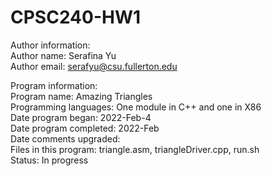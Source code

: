 # CPSC240-HW1


Author information:                                                                                                         
    Author name: Serafina Yu                                                                                                   
    Author email: serafyu@csu.fullerton.edu                                                                                
                                                                                                                        
Program information:                                                                                                      
    Program name: Amazing Triangles                                                                                         
    Programming languages: One module in C++ and one in X86                                                                
    Date program began:     2022-Feb-4                                                                                      
    Date program completed: 2022-Feb                                                                                        
    Date comments upgraded:                                                                                                 
    Files in this program: triangle.asm, triangleDriver.cpp, run.sh                                                         
    Status: In progress                                                                                                     
